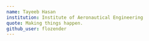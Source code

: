 ```yaml
---
name: Tayeeb Hasan
institution: Institute of Aeronautical Engineering
quote: Making things happen.
github_user: flozender
---
```

